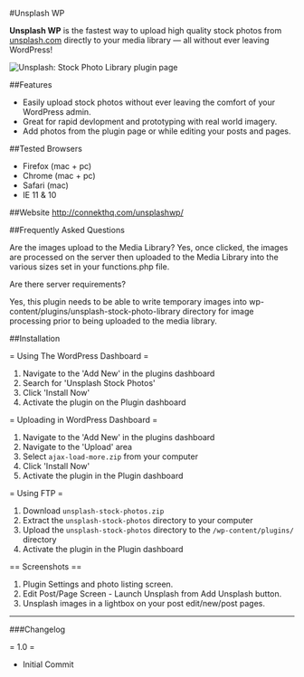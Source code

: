 #Unsplash WP

**Unsplash WP** is the fastest way to upload high quality stock photos from [unsplash.com](http://unsplash.com) directly to your media library — all without ever leaving WordPress! 


![Unsplash: Stock Photo Library plugin page](https://raw.githubusercontent.com/dcooney/unsplash-wp/master/unsplash-stock-photo-library/screenshot-1.png)



##Features

* Easily upload stock photos without ever leaving the comfort of your WordPress admin.
* Great for rapid devlopment and prototyping with real world imagery.
* Add photos from the plugin page or while editing your posts and pages.



##Tested Browsers

* Firefox (mac + pc)
* Chrome (mac + pc)
* Safari (mac)
* IE 11 & 10



##Website
http://connekthq.com/unsplashwp/



##Frequently Asked Questions


Are the images upload to the Media Library?
Yes, once clicked, the images are processed on the server then uploaded to the Media Library into the various sizes set in your functions.php file.

Are there server requirements?

Yes, this plugin needs to be able to write temporary images into wp-content/plugins/unsplash-stock-photo-library directory for image processing prior to being uploaded to the media library.



##Installation

= Using The WordPress Dashboard =

1. Navigate to the 'Add New' in the plugins dashboard
2. Search for 'Unsplash Stock Photos'
3. Click 'Install Now'
4. Activate the plugin on the Plugin dashboard

= Uploading in WordPress Dashboard =

1. Navigate to the 'Add New' in the plugins dashboard
2. Navigate to the 'Upload' area
3. Select `ajax-load-more.zip` from your computer
4. Click 'Install Now'
5. Activate the plugin in the Plugin dashboard

= Using FTP =

1. Download `unsplash-stock-photos.zip`
2. Extract the `unsplash-stock-photos` directory to your computer
3. Upload the `unsplash-stock-photos` directory to the `/wp-content/plugins/` directory
4. Activate the plugin in the Plugin dashboard

== Screenshots ==

1. Plugin Settings and photo listing screen.
2. Edit Post/Page Screen - Launch Unsplash from Add Unsplash button.
3. Unsplash images in a lightbox on your post edit/new/post pages.

***

###Changelog

= 1.0 =
* Initial Commit


